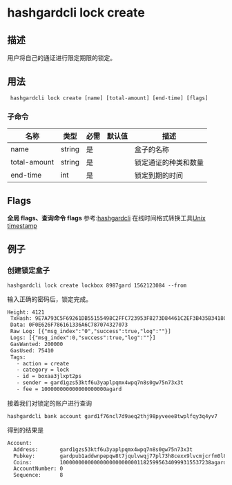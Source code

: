 # hashgardcli lock create

## 描述
用户将自己的通证进行限定期限的锁定。
## 用法
```shell
 hashgardcli lock create [name] [total-amount] [end-time] [flags]
```
### 子命令

| 名称         | 类型   | 必需 | 默认值 | 描述                 |
| ------------ | ------ | -------- | ------ | -------------------- |
| name         | string | 是       |        | 盒子的名称       |
| total-amount | string | 是       |        | 锁定通证的种类和数量 |
| end-time     | int    | 是       |        | 锁定到期的时间       |



## Flags

**全局 flags、查询命令 flags** 参考:[hashgardcli](../README.md)
 在线时间格式转换工具[Unix timestamp](../features/tool/Unix-timestamp.md)

## 例子
### 创建锁定盒子
```shell
hashgardcli lock create lockbox 8987gard 1562123084 --from
```
输入正确的密码后，锁定完成。
```txt
Height: 4121
 TxHash: 9E7A793C5F69261DB55155498C2FFC723953F8273D84461C2EF3B435B3418020
 Data: 0F0E626F786161336A6C787074327073
 Raw Log: [{"msg_index":"0","success":true,"log":""}]
 Logs: [{"msg_index":0,"success":true,"log":""}]
 GasWanted: 200000
 GasUsed: 75410
 Tags:
   - action = create
   - category = lock
   - id = boxaa3jlxpt2ps
   - sender = gard1gzs53ktf6u3yaplpqmx4wpq7n8s0gw75n73x3t
   - fee = 100000000000000000000agard
```

接着我们对锁定的账户进行查询

```shell
hashgardcli bank account gard1f76ncl7d9aeq2thj98pyveee8twplfqy3q4yv7
```

得到的结果是

```txt
Account:
  Address:       gard1gzs53ktf6u3yaplpqmx4wpq7n8s0gw75n73x3t
  Pubkey:        gardpub1addwnpepqw8t7jqulvwqj77pl73h8cexx9lvcmjcrfm0l82h5txec2rjm2zmgwlf7m0
  Coins:         1000000000000000000000000118259956340999315537238agard,8987000000000000000000boxaa3jlxpt2ps
  AccountNumber: 0
  Sequence:      8

```
